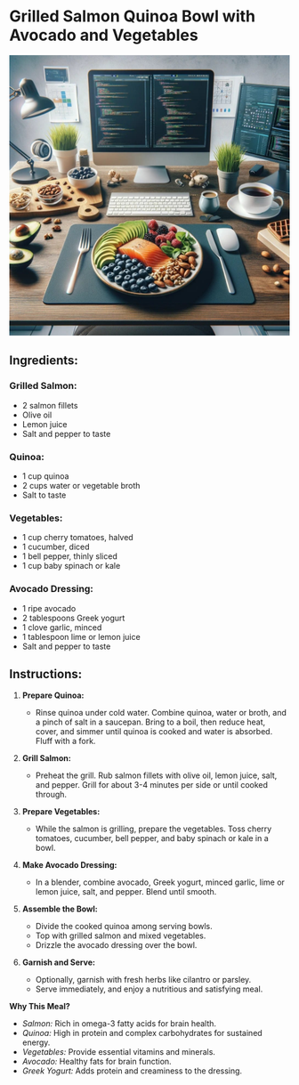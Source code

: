 # Grilled Salmon Quinoa Bowl with Avocado and Vegetables

![](softwaremeal.jpg)

## Ingredients:

### Grilled Salmon:
- 2 salmon fillets
- Olive oil
- Lemon juice
- Salt and pepper to taste

### Quinoa:
- 1 cup quinoa
- 2 cups water or vegetable broth
- Salt to taste

### Vegetables:
- 1 cup cherry tomatoes, halved
- 1 cucumber, diced
- 1 bell pepper, thinly sliced
- 1 cup baby spinach or kale

### Avocado Dressing:
- 1 ripe avocado
- 2 tablespoons Greek yogurt
- 1 clove garlic, minced
- 1 tablespoon lime or lemon juice
- Salt and pepper to taste

## Instructions:

1. **Prepare Quinoa:**
   - Rinse quinoa under cold water. Combine quinoa, water or broth, and a pinch of salt in a saucepan. Bring to a boil, then reduce heat, cover, and simmer until quinoa is cooked and water is absorbed. Fluff with a fork.

2. **Grill Salmon:**
   - Preheat the grill. Rub salmon fillets with olive oil, lemon juice, salt, and pepper. Grill for about 3-4 minutes per side or until cooked through.

3. **Prepare Vegetables:**
   - While the salmon is grilling, prepare the vegetables. Toss cherry tomatoes, cucumber, bell pepper, and baby spinach or kale in a bowl.

4. **Make Avocado Dressing:**
   - In a blender, combine avocado, Greek yogurt, minced garlic, lime or lemon juice, salt, and pepper. Blend until smooth.

5. **Assemble the Bowl:**
   - Divide the cooked quinoa among serving bowls.
   - Top with grilled salmon and mixed vegetables.
   - Drizzle the avocado dressing over the bowl.

6. **Garnish and Serve:**
   - Optionally, garnish with fresh herbs like cilantro or parsley.
   - Serve immediately, and enjoy a nutritious and satisfying meal.

**Why This Meal?**
- *Salmon:* Rich in omega-3 fatty acids for brain health.
- *Quinoa:* High in protein and complex carbohydrates for sustained energy.
- *Vegetables:* Provide essential vitamins and minerals.
- *Avocado:* Healthy fats for brain function.
- *Greek Yogurt:* Adds protein and creaminess to the dressing.

